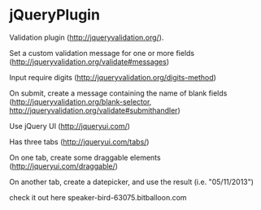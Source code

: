 # jQueryPlugin

Validation plugin (http://jqueryvalidation.org/).

Set a custom validation message for one or more fields (http://jqueryvalidation.org/validate#messages)

Input require digits (http://jqueryvalidation.org/digits-method)

On submit, create a message containing the name of blank fields (http://jqueryvalidation.org/blank-selector, http://jqueryvalidation.org/validate#submithandler)

Use jQuery UI (http://jqueryui.com/)

Has three tabs (http://jqueryui.com/tabs/)

On one tab, create some draggable elements (http://jqueryui.com/draggable/)

On another tab, create a datepicker, and use the result (i.e. "05/11/2013") 

check it out here  speaker-bird-63075.bitballoon.com
